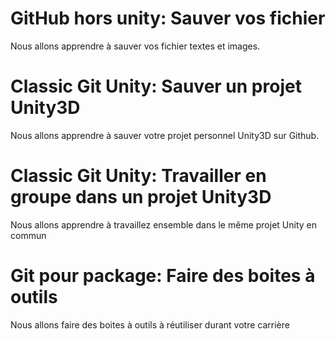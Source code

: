 
# GitHub hors unity: Sauver vos fichier 

Nous allons apprendre à sauver vos fichier textes et images.

# Classic Git Unity: Sauver un projet Unity3D

Nous allons apprendre à sauver votre projet personnel Unity3D sur Github.


# Classic Git Unity: Travailler en groupe dans un projet Unity3D

Nous allons apprendre à travaillez ensemble dans le même projet Unity en commun


# Git pour package: Faire des boites à outils

Nous allons faire des boites à outils à réutiliser durant votre carrière
